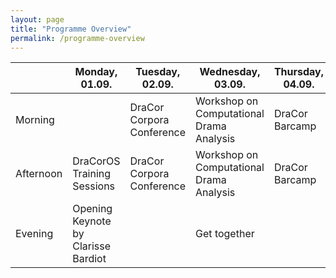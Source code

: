 ```yaml
---
layout: page
title: "Programme Overview"
permalink: /programme-overview
---
```


|           | Monday, 01.09.                      | Tuesday, 02.09.           | Wednesday, 03.09.                        | Thursday, 04.09. | Friday, 05.09.                   |
|-----------|-------------------------------------|---------------------------|------------------------------------------|------------------|----------------------------------|
| Morning   |                                     | DraCor Corpora Conference | Workshop on Computational Drama Analysis | DraCor Barcamp   | DraCor Open Coworking (optional) |
| Afternoon | DraCorOS Training Sessions          | DraCor Corpora Conference | Workshop on Computational Drama Analysis | DraCor Barcamp   | DraCor Open Coworking (optional) |
| Evening   | Opening Keynote by Clarisse Bardiot |                           | Get together                             |                  |                                  |
